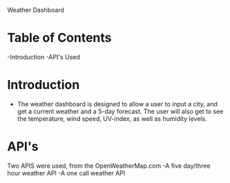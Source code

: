 Weather Dashboard
# Table of Contents 
-Introduction
-API's Used

# Introduction 
- The weather dashboard is designed to allow a user to input a city,
and get a current weather and a 5-day forecast. The user will also get 
to see the temperature, wind speed, UV-index, as well as humidity levels. 

# API's
Two APIS were used, from the OpenWeatherMap.com
-A five day/three hour weather API
-A one call weather API